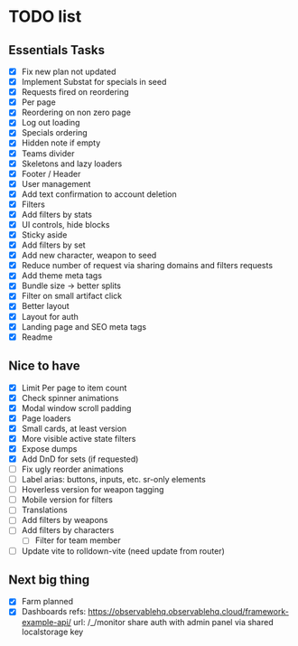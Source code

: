 # TODO list

## Essentials Tasks

- [x] Fix new plan not updated
- [x] Implement Substat for specials in seed
- [x] Requests fired on reordering
- [x] Per page
- [x] Reordering on non zero page
- [x] Log out loading
- [x] Specials ordering
- [x] Hidden note if empty
- [x] Teams divider
- [x] Skeletons and lazy loaders
- [x] Footer / Header
- [x] User management
- [x] Add text confirmation to account deletion
- [x] Filters
- [x] Add filters by stats
- [x] UI controls, hide blocks
- [x] Sticky aside
- [x] Add filters by set
- [x] Add new character, weapon to seed
- [x] Reduce number of request via sharing domains and filters requests
- [x] Add theme meta tags
- [x] Bundle size -> better splits
- [x] Filter on small artifact click
- [x] Better layout
- [x] Layout for auth
- [x] Landing page and SEO meta tags
- [x] Readme

## Nice to have

- [x] Limit Per page to item count
- [x] Check spinner animations
- [x] Modal window scroll padding
- [x] Page loaders
- [x] Small cards, at least version
- [x] More visible active state filters
- [x] Expose dumps
- [x] Add DnD for sets (if requested)
- [ ] Fix ugly reorder animations
- [ ] Label arias: buttons, inputs, etc. sr-only elements
- [ ] Hoverless version for weapon tagging
- [ ] Mobile version for filters
- [ ] Translations
- [ ] Add filters by weapons
- [ ] Add filters by characters
    - [ ] Filter for team member
- [ ] Update vite to rolldown-vite (need update from router)

## Next big thing

- [x] Farm planned
- [x] Dashboards
    refs: https://observablehq.observablehq.cloud/framework-example-api/
    url: /_/monitor
    share auth with admin panel via shared localstorage key
